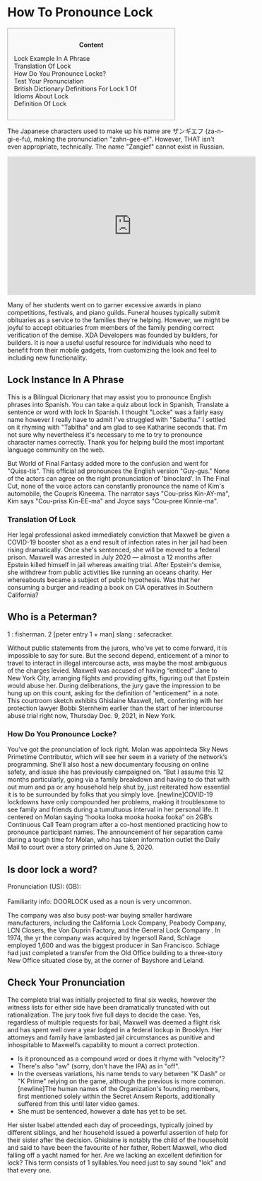 <h1>How To Pronounce Lock</h1>

<div id="toc" style="background: #f9f9f9;border: 1px solid #aaa;display: table;margin-bottom: 1em;padding: 1em;width: 350px;"><p class="toctitle" style="font-weight: 700;text-align: center;">Content</p><ul class="toc_list"><li><a href="#toc-0">Lock Example In A Phrase</a></li><li><a href="#toc-1">Translation Of Lock</a></li><li><a href="#toc-2">How Do You Pronounce Locke?</a></li><li><a href="#toc-3">Test Your Pronunciation</a></li><li><a href="#toc-6">British Dictionary Definitions For Lock 1 Of</a></li><li><a href="#toc-8">Idioms About Lock</a></li><li><a href="#toc-9">Definition Of Lock</a></li></ul></div>
<p>The Japanese characters used to make up his name are ザンギエフ (za-n-gi-e-fu), making the pronunciation "zahn-gee-ef". However, THAT isn't even appropriate, technically. The name "Zangief" cannot exist in Russian.</p>
<div style='text-align:center'><iframe width='562' height='313' src='https://www.youtube.com/embed/xkwDVThfE4A' frameborder='0' alt='how to pronounce lock' allowfullscreen></iframe></div>
<p>Many of her students went on to garner excessive awards in piano competitions, festivals, and piano guilds. Funeral houses typically submit obituaries as a service to the families they're helping. However, we might be joyful to accept obituaries from members of the family pending correct verification of the demise. XDA Developers was founded by builders, for builders. It is now a useful useful resource for individuals who need to benefit from their mobile gadgets, from customizing the look and feel to including new functionality.</p>
<h2 id="toc-0">Lock Instance In A Phrase</h2>
<p>This is a Bilingual Dicrionary that may assist you to pronounce English phrases into Spanish. You can take a quiz about lock in Spanish, Translate a sentence or word with lock In Spanish. I thought "Locke" was a fairly easy name however I really have to admit I've struggled with "Sabetha." I settled on it rhyming with "Tabitha" and am glad to see Katharine seconds that. I'm not sure why nevertheless it's necessary to me to try to pronounce character names correctly. Thank you for helping build the most important language community on the web.</p>

<p>But World of Final Fantasy added more to the confusion and went for "Quiss-tis". This official ad pronounces the English version "Guy-gus." None of the actors can agree on the right pronunciation of 'binoclard'. In The Final Cut, none of the voice actors can constantly pronounce the name of Kim's automobile, the Coupris Kineema. The narrator says "Cou-priss Kin-AY-ma", Kim says "Cou-priss Kin-EE-ma" and Joyce says "Cou-pree Kinnie-ma".</p>
<h3 id="toc-1">Translation Of Lock</h3>
<p>Her legal professional asked immediately conviction that Maxwell be given a COVID-19 booster shot as a end result of infection rates in her jail had been rising dramatically. Once she's sentenced, she will be moved to a federal prison. Maxwell was arrested in July 2020 — almost a 12 months after Epstein killed himself in jail whereas awaiting trial. After Epstein's demise, she withdrew from public activities like running an oceans charity. Her whereabouts became a subject of public hypothesis. Was that her consuming a burger and reading a book on CIA operatives in Southern California?</p>
<div itemScope itemProp="mainEntity" itemType="https://schema.org/Question">  <div itemProp="name"><h2>Who is a Peterman?</h2></div>  <div itemScope itemProp="acceptedAnswer" itemType="https://schema.org/Answer">      <div itemProp="text"><p>1 : fisherman. 2 [peter entry 1 + man] slang : safecracker.</p></div>  </div></div>
<p>Without public statements from the jurors, who've yet to come forward, it is impossible to say for sure. But the second depend, enticement of a minor to travel to interact in illegal intercourse acts, was maybe the most ambiguous of the charges levied. Maxwell was accused of having “enticed” Jane to New York City, arranging flights and providing gifts, figuring out that Epstein would abuse her. During deliberations, the jury gave the impression to be hung up on this count, asking for the definition of “enticement" in a note. This courtroom sketch exhibits Ghislaine Maxwell, left, conferring with her protection lawyer Bobbi Sternheim earlier than the start of her intercourse abuse trial right now, Thursday Dec. 9, 2021, in New York.</p>
<h3 id="toc-2">How Do You Pronounce Locke?</h3>
<p>You've got the pronunciation of lock right. Molan was appointeda Sky News Primetime Contributor, which will see her seem in a variety of the network’s programming. She’ll also host a new documentary focusing on online safety, and issue she has previously campaigned on. “But I assume this 12 months particularly, going via a family breakdown and having to do that with out mum and pa or any household help shut by, just reiterated how essential it is to be surrounded by folks that you simply love. [newline]COVID-19 lockdowns have only compounded her problems, making it troublesome to see family and friends during a tumultuous interval in her personal life. It centered on Molan saying “hooka looka mooka hooka fooka” on 2GB’s Continuous Call Team program after a co-host mentioned practicing how to pronounce participant names. The announcement of her separation came during a tough time for Molan, who has taken information outlet the Daily Mail to court over a story printed on June 5, 2020.</p>
<div itemScope itemProp="mainEntity" itemType="https://schema.org/Question">  <div itemProp="name"><h2>Is door lock a word?</h2></div>  <div itemScope itemProp="acceptedAnswer" itemType="https://schema.org/Answer">      <div itemProp="text"><p>Pronunciation (US): (GB):<br><br> Familiarity info: DOORLOCK used as a noun is very uncommon.</p></div>  </div></div>
<p>The company was also busy post-war buying smaller hardware manufacturers, including the California Lock Company, Peabody Company, LCN Closers, the Von Duprin Factory, and the General Lock Company . In 1974, the yr the company was acquired by Ingersoll Rand, Schlage employed 1,600 and was the biggest producer in San Francisco. Schlage had just completed a transfer from the Old Office building to a three-story New Office situated close by, at the corner of Bayshore and Leland.</p>
<h2 id="toc-3">Check Your Pronunciation</h2>
<p>The complete trial was initially projected to final six weeks, however the witness lists for either side have been dramatically truncated with out rationalization. The jury took five full days to decide the case. Yes, regardless of multiple requests for bail, Maxwell was deemed a flight risk and has spent well over a year lodged in a federal lockup in Brooklyn. Her attorneys and family have lambasted jail circumstances as punitive and inhospitable to Maxwell’s capability to mount a correct protection.</p>
<ul><li>Is it pronounced as a compound word or does it rhyme with "velocity"?</li><li>There's also "aw" (sorry, don't have the IPA) as in "off".</li><li>In the overseas variations, his name tends to vary between "K Dash" or "K Prime" relying on the game, although the previous is more common. [newline]The human names of the Organization's founding members, first mentioned solely within the Secret Ansem Reports, additionally suffered from this until later video games.</li><li>She must be sentenced, however a date has yet to be set.</li></ul>
<p>Her sister Isabel attended each day of proceedings, typically joined by different siblings, and her household issued a powerful assertion of help for their sister after the decision. Ghislaine is notably the child of the household and said to have been the favourite of her father, Robert Maxwell, who died falling off a yacht named for her. Are we lacking an excellent definition for lock? This term consists of 1 syllables.You need just to say sound "lok" and that every one.</p>
